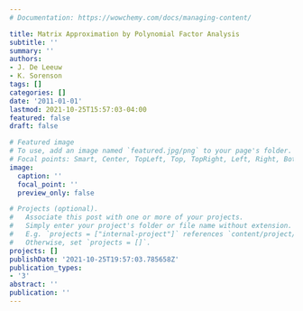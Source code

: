 ```yaml
---
# Documentation: https://wowchemy.com/docs/managing-content/

title: Matrix Approximation by Polynomial Factor Analysis
subtitle: ''
summary: ''
authors:
- J. De Leeuw
- K. Sorenson
tags: []
categories: []
date: '2011-01-01'
lastmod: 2021-10-25T15:57:03-04:00
featured: false
draft: false

# Featured image
# To use, add an image named `featured.jpg/png` to your page's folder.
# Focal points: Smart, Center, TopLeft, Top, TopRight, Left, Right, BottomLeft, Bottom, BottomRight.
image:
  caption: ''
  focal_point: ''
  preview_only: false

# Projects (optional).
#   Associate this post with one or more of your projects.
#   Simply enter your project's folder or file name without extension.
#   E.g. `projects = ["internal-project"]` references `content/project/deep-learning/index.md`.
#   Otherwise, set `projects = []`.
projects: []
publishDate: '2021-10-25T19:57:03.785658Z'
publication_types:
- '3'
abstract: ''
publication: ''
---
```

